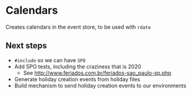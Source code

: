 # Calendars

Creates calendars in the event store, to be used with `rdate`

## Next steps
* `#include` so we can have `SPO`
* Add SPO tests, including the craziness that is 2020
  - See http://www.feriados.com.br/feriados-sao_paulo-sp.php
* Generate holiday creation events from holiday files
* Build mechanism to send holiday creation events to our environments
